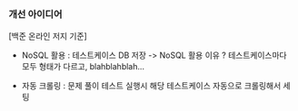 # 

### 개선 아이디어

[백준 온라인 저지 기준]

- NoSQL 활용 : 테스트케이스 DB 저장
-> NoSQL 활용 이유 ? 테스트케이스마다 모두 형태가 다르고, blahblahblah...

- 자동 크롤링 : 문제 풀이 테스트 실행시 해당 테스트케이스 자동으로 크롤링해서 세팅 
